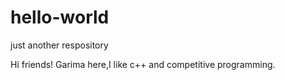# hello-world
just another respository

Hi friends!
Garima here,I like c++ and competitive programming.

